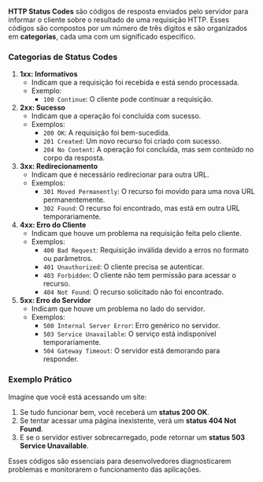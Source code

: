 **HTTP Status Codes** são códigos de resposta enviados pelo servidor para informar o cliente sobre o resultado de uma requisição HTTP. Esses códigos são compostos por um número de três dígitos e são organizados em **categorias**, cada uma com um significado específico.

### **Categorias de Status Codes**

1. **1xx: Informativos**
    - Indicam que a requisição foi recebida e está sendo processada.
    - Exemplo:
        - `100 Continue`: O cliente pode continuar a requisição.
2. **2xx: Sucesso**
    - Indicam que a operação foi concluída com sucesso.
    - Exemplos:
        - `200 OK`: A requisição foi bem-sucedida.
        - `201 Created`: Um novo recurso foi criado com sucesso.
        - `204 No Content`: A operação foi concluída, mas sem conteúdo no corpo da resposta.
3. **3xx: Redirecionamento**
    - Indicam que é necessário redirecionar para outra URL.
    - Exemplos:
        - `301 Moved Permanently`: O recurso foi movido para uma nova URL permanentemente.
        - `302 Found`: O recurso foi encontrado, mas está em outra URL temporariamente.
4. **4xx: Erro do Cliente**
    - Indicam que houve um problema na requisição feita pelo cliente.
    - Exemplos:
        - `400 Bad Request`: Requisição inválida devido a erros no formato ou parâmetros.
        - `401 Unauthorized`: O cliente precisa se autenticar.
        - `403 Forbidden`: O cliente não tem permissão para acessar o recurso.
        - `404 Not Found`: O recurso solicitado não foi encontrado.
5. **5xx: Erro do Servidor**
    - Indicam que houve um problema no lado do servidor.
    - Exemplos:
        - `500 Internal Server Error`: Erro genérico no servidor.
        - `503 Service Unavailable`: O serviço está indisponível temporariamente.
        - `504 Gateway Timeout`: O servidor está demorando para responder.

### **Exemplo Prático**

Imagine que você está acessando um site:
1. Se tudo funcionar bem, você receberá um **status 200 OK**.
2. Se tentar acessar uma página inexistente, verá um **status 404 Not Found**.
3. E se o servidor estiver sobrecarregado, pode retornar um **status 503 Service Unavailable**.

Esses códigos são essenciais para desenvolvedores diagnosticarem problemas e monitorarem o funcionamento das aplicações.


